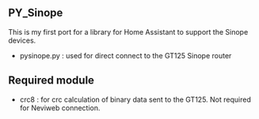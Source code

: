 ## PY_Sinope
This is my first port for a library for Home Assistant to support the Sinope devices.
- pysinope.py : used for direct connect to the GT125 Sinope router
## Required module
- crc8 : for crc calculation of binary data sent to the GT125. Not required for Neviweb connection.
